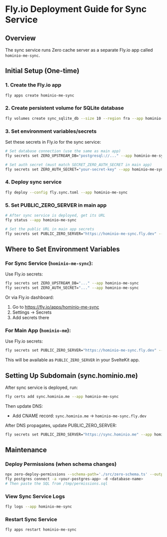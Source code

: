 # Fly.io Deployment Guide for Sync Service

## Overview
The sync service runs Zero cache server as a separate Fly.io app called `hominio-me-sync`.

## Initial Setup (One-time)

### 1. Create the Fly.io app
```bash
fly apps create hominio-me-sync
```

### 2. Create persistent volume for SQLite database
```bash
fly volumes create sync_sqlite_db --size 10 --region fra --app hominio-me-sync
```

### 3. Set environment variables/secrets

Set these secrets in Fly.io for the sync service:
```bash
# Set database connection (use the same as main app)
fly secrets set ZERO_UPSTREAM_DB="postgresql://..." --app hominio-me-sync

# Set auth secret (must match SECRET_ZERO_AUTH_SECRET in main app)
fly secrets set ZERO_AUTH_SECRET="your-secret-key" --app hominio-me-sync
```

### 4. Deploy sync service
```bash
fly deploy --config fly.sync.toml --app hominio-me-sync
```

### 5. Set PUBLIC_ZERO_SERVER in main app
```bash
# After sync service is deployed, get its URL
fly status --app hominio-me-sync

# Set the public URL in main app secrets
fly secrets set PUBLIC_ZERO_SERVER="https://hominio-me-sync.fly.dev" --app hominio-me
```

## Where to Set Environment Variables

### For Sync Service (`hominio-me-sync`):
Use Fly.io secrets:
```bash
fly secrets set ZERO_UPSTREAM_DB="..." --app hominio-me-sync
fly secrets set ZERO_AUTH_SECRET="..." --app hominio-me-sync
```

Or via Fly.io dashboard:
1. Go to https://fly.io/apps/hominio-me-sync
2. Settings → Secrets
3. Add secrets there

### For Main App (`hominio-me`):
Use Fly.io secrets:
```bash
fly secrets set PUBLIC_ZERO_SERVER="https://hominio-me-sync.fly.dev" --app hominio-me
```

This will be available as `PUBLIC_ZERO_SERVER` in your SvelteKit app.

## Setting Up Subdomain (sync.hominio.me)

After sync service is deployed, run:
```bash
fly certs add sync.hominio.me --app hominio-me-sync
```

Then update DNS:
- Add CNAME record: `sync.hominio.me` → `hominio-me-sync.fly.dev`

After DNS propagates, update PUBLIC_ZERO_SERVER:
```bash
fly secrets set PUBLIC_ZERO_SERVER="https://sync.hominio.me" --app hominio-me
```

## Maintenance

### Deploy Permissions (when schema changes)
```bash
npx zero-deploy-permissions --schema-path='./src/zero-schema.ts' --output-file='/tmp/permissions.sql'
fly postgres connect -a <your-postgres-app> -d <database-name>
# Then paste the SQL from /tmp/permissions.sql
```

### View Sync Service Logs
```bash
fly logs --app hominio-me-sync
```

### Restart Sync Service
```bash
fly apps restart hominio-me-sync
```
